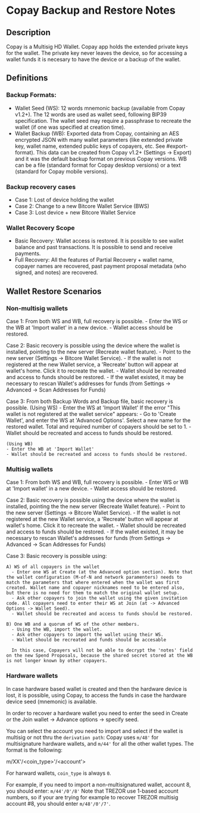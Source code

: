 

# Copay Backup and Restore Notes

## Description

Copay is a Multisig HD Wallet. Copay app holds the extended private keys for the wallet. The private key never leaves the device, so for accessing a wallet funds it is necesary to have the device or a backup of the wallet. 

## Definitions

### Backup Formats:
 * Wallet Seed (WS): 12 words mnemonic backup (available from Copay v1.2+). The 12 words are used as wallet seed, following BIP39 specification. The wallet seed may require a passphrase to recreate the wallet (if one was specified at creation time).
 * Wallet Backup (WB): Exported data from Copay, containing an AES encrypted JSON with many wallet parameters (like extended private key, wallet name, extended public keys of copayers, etc. See #export-format). This data can be created from Copay v1.2+ (Settings -> Export) and it was the default backup format on previous Copay versions. WB can be a file (standard format for Copay desktop versions) or a text (standard for Copay mobile versions).

### Backup recovery cases
 * Case 1: Lost of device holding the wallet
 * Case 2: Change to a new Bitcore Wallet Service (BWS)
 * Case 3: Lost device + new Bitcore Wallet Service

### Wallet Recovery Scope
* Basic Recovery: Wallet access is restored. It is possible to see wallet balance and past transactions. It is possible to send and receive payments.
 * Full Recovery: All the features of Partial Recovery + wallet name, copayer names are recovered, past payment proposal metadata (who signed, and notes) are recovered.
      
## Wallet Restore Scenarios

### Non-multisig wallets

  Case 1: From both WS and WB, full recovery is possible.
    - Enter the WS or the WB at 'Import wallet' in a new device.
    - Wallet access should be restored.
    
  Case 2: Basic recovery is possible using the device where the wallet is installed, pointing to the new server (Recreate wallet feature).
    - Point to the new server (Settings -> Bitcore Wallet Service).
    - If the wallet is not registered at the new Wallet service, a 'Recreate' button will appear at wallet's home. Click it to recreate the wallet.
    - Wallet should be recreated and access to funds should be restored.
    - If the wallet existed, it may be necessary to rescan Wallet's addresses for funds (from Settings -> Advanced -> Scan Addresses for Funds)
    
  Case 3: From both Backup Words and Backup file, basic recovery is possible.
    (Using WS)
    - Enter the WS at 'Import Wallet'
      If the error "This wallet is not registered at the wallet service" appears:
      - Go to 'Create Wallet', and enter the WS at 'Advanced Options'. Select a new name for the restored wallet. Total and required number of copayers should be set to 1.
      - Wallet should be recreated and access to funds should be restored.
      
    (Using WB)
    - Enter the WB at 'Import Wallet'
    - Wallet should be recreated and access to funds should be restored.
 

### Multisig wallets

  Case 1: From both WS and WB, full recovery is possible.
    - Enter WS or WB at 'Import wallet' in a new device.
    - Wallet access should be restored.
   
  Case 2: Basic recovery is possible using the device where the wallet is installed, pointing the the new server (Recreate Wallet feature).
    - Point to the new server (Settings -> Bitcore Wallet Service).
    - If the wallet is not registered at the new Wallet service, a 'Recreate' button will appear at wallet's home. Click it to recreate the wallet.
    - Wallet should be recreated and access to funds should be restored.
    - If the wallet existed, it may be necessary to rescan Wallet's addresses for funds (from Settings -> Advanced -> Scan Addresses for Funds)
    
  Case 3: Basic recovery is possible using:

    A) WS of all copayers in the wallet 
      - Enter one WS at Create (at the Advanced option section). Note that the wallet configuration (M-of-N and network paramenters) needs to match the parameters that where entered when the wallet was first created. Wallet name and copayer nicknames need to be entered also, but there is no need for them to match the original wallet setup.
      - Ask other copayers to join the wallet using the given invitation code. All copayers need to enter their WS at Join (at -> Advanced Options -> Wallet Seed).
      - Wallet should be recreated and access to funds should be restored.
    
    B) One WB and a quorum of WS of the other members.
      - Using the WB, import the wallet.
      - Ask other copayers to import the wallet using their WS.
      - Wallet should be recreated and funds should be accesable 
      
      In this case, Copayers will not be able to decrypt the 'notes' field on the new Spend Proposals, because the shared secret stored at the WB is not longer known by other copayers.


### Hardware wallets

In case hardware based wallet is created and then the hardware device is lost, it is possible, using Copay, to access the funds in case the hardware device seed (mnemonic) is available.

In order to recover a hardware wallet you need to enter the seed in
   Create or the Join wallet  -> Advance options -> specify seed. 
   
You can select the account you need to import and select if the wallet is multisig or not thru the `derivation path`: Copay uses `m/48'` for multisignature hardware wallets, and `m/44'` for all the other wallet types. The format is the following:

  m/XX'/<coin_type>'/<account'>
  
For harward wallets, `coin_type` is always `0`.

For example, if you need to import a non-multisignatured wallet, account 8, you should enter: `m/44'/0'/8'`
Note that TREZOR use 1-based account numbers, so if your are trying for example to recover TREZOR multisig account #8, you should enter `m/48'/0'/7'`.

